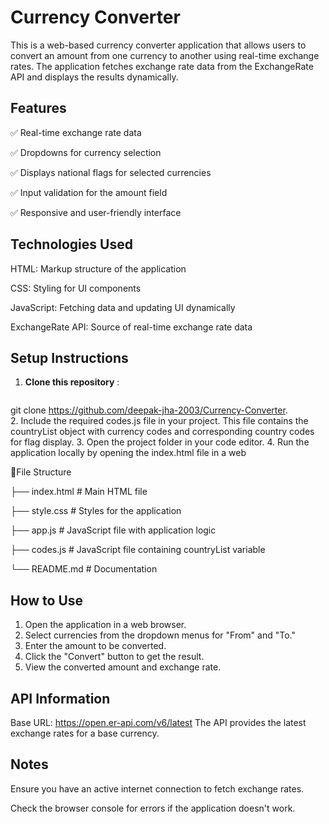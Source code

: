 # Currency Converter

This is a web-based currency converter application that allows users to convert an amount from one currency to another using real-time exchange rates. The application fetches exchange rate data from the ExchangeRate API and displays the results dynamically.

## Features

✅ Real-time exchange rate data

✅ Dropdowns for currency selection

✅ Displays national flags for selected currencies

✅ Input validation for the amount field

✅ Responsive and user-friendly interface

## Technologies Used

HTML: Markup structure of the application

CSS: Styling for UI components

JavaScript: Fetching data and updating UI dynamically

ExchangeRate API: Source of real-time exchange rate data

## Setup Instructions

1. **Clone this repository** :
   ```sh
  git clone https://github.com/deepak-jha-2003/Currency-Converter.   
2. Include the required codes.js file in your project. This file contains the countryList object with currency codes and corresponding country codes for flag display.
3. Open the project folder in your code editor.
4. Run the application locally by opening the index.html file in a web

📁File Structure

├── index.html          # Main HTML file

├── style.css           # Styles for the application

├── app.js              # JavaScript file with application logic

├── codes.js            # JavaScript file containing countryList variable

└── README.md           # Documentation

## How to Use

1. Open the application in a web browser.
2. Select currencies from the dropdown menus for "From" and "To."
3. Enter the amount to be converted.
4. Click the "Convert" button to get the result.
5. View the converted amount and exchange rate.

## API Information

Base URL: https://open.er-api.com/v6/latest
The API provides the latest exchange rates for a base currency.

## Notes
Ensure you have an active internet connection to fetch exchange rates.

Check the browser console for errors if the application doesn't work.


